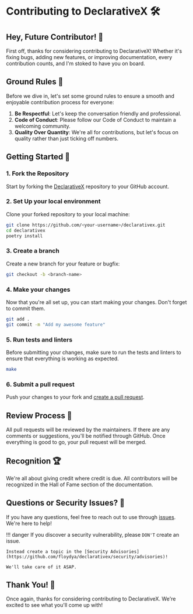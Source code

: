 # Contributing to DeclarativeX 🛠️

## Hey, Future Contributor! 👋

First off, thanks for considering contributing to DeclarativeX! Whether it's fixing bugs, adding new features, or
improving documentation, every contribution counts, and I'm stoked to have you on board.

## Ground Rules 📜

Before we dive in, let's set some ground rules to ensure a smooth and enjoyable contribution process for everyone:

1. **Be Respectful**: Let's keep the conversation friendly and professional.
2. **Code of Conduct**: Please follow our Code of Conduct to maintain a welcoming community.
3. **Quality Over Quantity**: We're all for contributions, but let's focus on quality rather than just ticking off
   numbers.

## Getting Started 🚀

### 1. Fork the Repository

Start by forking the [DeclarativeX](https://github.com/floydya/declarativex) repository to your GitHub account.

### 2. Set Up your local environment

Clone your forked repository to your local machine:

```bash
git clone https://github.com/<your-username>/declarativex.git
cd declarativex
poetry install
```

### 3. Create a branch

Create a new branch for your feature or bugfix:

```bash
git checkout -b <branch-name>
```

### 4. Make your changes

Now that you're all set up, you can start making your changes. Don't forget to commit them.

```bash
git add .
git commit -m "Add my awesome feature"
```

### 5. Run tests and linters

Before submitting your changes, make sure to run the tests and linters to ensure that everything is working as expected.

```bash
make
```

### 6. Submit a pull request

Push your changes to your fork and [create a pull request](https://github.com/floydya/declarativex/pulls).

## Review Process 📝

All pull requests will be reviewed by the maintainers. If there are any comments or suggestions, you'll be notified
through GitHub. Once everything is good to go, your pull request will be merged.

## Recognition 🏆

We're all about giving credit where credit is due. All contributors will be recognized in the Hall of Fame section of
the documentation.

## Questions or Security Issues? 🤔

If you have any questions, feel free to reach out to use
through [issues](https://github.com/floydya/declarativex/issues). We're here to help!

!!! danger
    If you discover a security vulnerability, please `DON'T` create an issue.

    Instead create a topic in the [Security Advisories](https://github.com/floydya/declarativex/security/advisories)!

    We'll take care of it ASAP.


## Thank You! 🙏

Once again, thanks for considering contributing to DeclarativeX. We're excited to see what you'll come up with!


